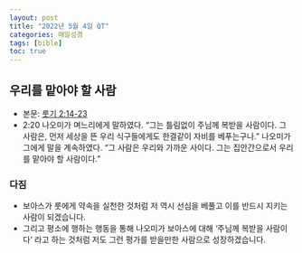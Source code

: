 ```yaml
---
layout: post
title: "2022년 5월 4일 QT"
categories: 매일성경
tags: [bible]
toc: true
---
```


## 우리를 맡아야 할 사람
- 본문: [룻기 2:14-23](https://www.bskorea.or.kr/bible/korbibReadpage.php?version=SAENEW&book=rut&chap=2&sec=14&cVersion=&fontSize=15px&fontWeight=normal#focus)
- 2:20 나오미가 며느리에게 말하였다. “그는 틀림없이 주님께 복받을 사람이다. 그 사람은, 먼저 세상을 뜬 우리 식구들에게도 한결같이 자비를 베푸는구나.” 나오미가 그에게 말을 계속하였다. “그 사람은 우리와 가까운 사이다. 그는 집안간으로서 우리를 맡아야 할 사람이다.”

### 다짐
- 보아스가 룻에게 약속을 실천한 것처럼 저 역시 선심을 베풀고 이를 반드시 지키는 사람이 되겠습니다.
- 그리고 평소에 행하는 행동을 통해 나오미가 보아스에 대해 ‘주님께 복받을 사람이다’ 라고 하는 것처럼 저도 그런 평가를 받을만한 사람으로 성장하겠습니다.
